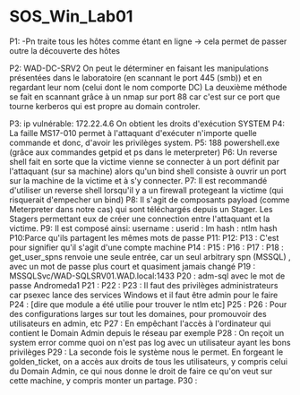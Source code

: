 # SOS_Win_Lab01

P1: -Pn traite tous les hôtes comme étant en ligne -> cela permet de passer outre la découverte des hôtes

P2: WAD-DC-SRV2
	On peut le déterminer en faisant les manipulations présentées dans le laboratoire (en scannant le port 445 (smb)) 
et en regardant leur nom (celui dont le nom comporte DC)
La deuxième méthode se fait en scannant grâce à un nmap sur port 88 car c'est sur ce port que tourne kerberos qui est 
propre au domain controler.

P3: ip vulnérable: 172.22.4.6
	On obtient les droits d'exécution SYSTEM
P4: La faille MS17-010 permet à l'attaquant d'exécuter n'importe quelle commande et donc, d'avoir les privilèges system.
P5: 188 powershell.exe (grâce aux commandes getpid et ps dans le meterpreter)
P6: Un reverse shell fait en sorte que la victime vienne se connecter à un port définit par l'attaquant (sur sa machine) alors qu'un bind shell consiste à ouvrir un port sur la machine de la victime et à s'y connecter.
P7: Il est recommandé d'utiliser un reverse shell lorsqu'il y a un firewall protegeant la victime (qui risquerait d'empecher un bind)
P8: Il s'agit de composants payload (comme Meterpreter dans notre cas) qui sont téléchargés depuis un Stager.
	Les Stagers permettant eux de créer une connection entre l'attaquant et la victime.
P9:	Il est composé ainsi: username : userid : lm hash : ntlm hash
P10:Parce qu'ils partagent les mêmes mots de passe
P11:
P12:
P13	: C'est pour signifier qu'il s'agit d'une compte machine
P14	: 
P15	: 
P16 : 
P17 :
P18 : get_user_spns renvoie une seule entrée, car un seul arbitrary spn (MSSQL) , avec un mot de passe plus court et quasiment jamais changé
P19 : MSSQLSvc/WAD-SQLSRV01.WAD.local:1433
P20 : adm-sql avec le mot de passe Andromeda1
P21	: 
P22	:
P23	: Il  faut des privilèges administrateurs car psexec lance des services Windows et il faut être admin pour le faire
P24	: [dire que module a été utilie pour trouver le ntlm etc]
P25	: 
P26	: Pour des configurations larges sur tout les domaines, pour promouvoir des utilisateurs en admin, etc
P27	: En empêchant l'accès à l'ordinateur qui contient le Domain Admin depuis le réseau par exemple
P28	: On reçoit un system error comme quoi on n'est pas log avec un utilisateur ayant les bons privilèges
P29	: La seconde fois le système nous le permet. En forgeant le golden_ticket, on a accès aux droits de tous les utilisateurs,
y compris celui du Domain Admin, ce qui nous donne le droit de faire ce qu'on veut sur cette machine, y compris monter un partage.
P30	: 
